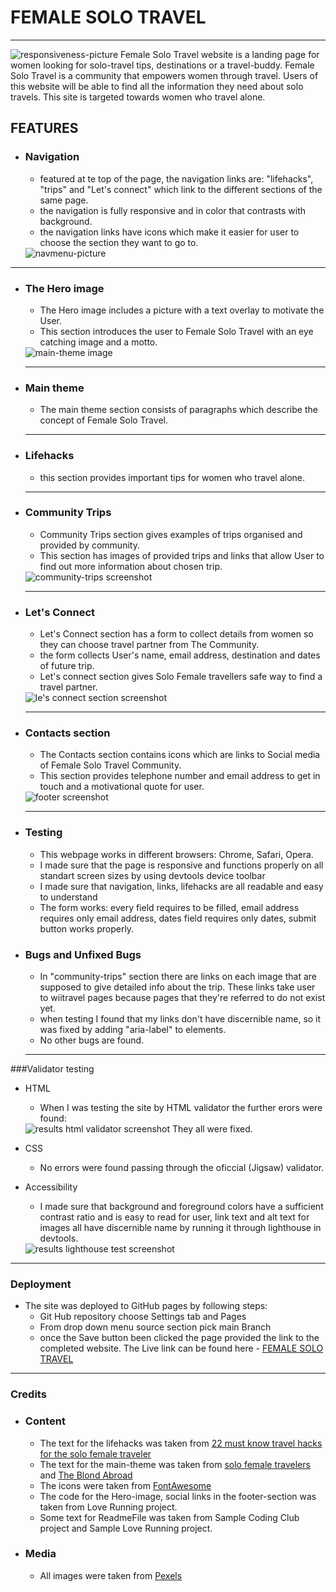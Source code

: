 # FEMALE SOLO TRAVEL

---

<img src="./assets/css/images/responsiveness.png" alt="responsiveness-picture">
Female Solo Travel website is a landing page for women looking for solo-travel tips, destinations or a travel-buddy. Female Solo Travel is a community that empowers women through travel.
Users of this website will be able to find all the information they need about solo travels. This site is targeted towards women who travel alone.

## FEATURES
* ### Navigation
  * featured at te top of the page, the navigation links are: "lifehacks", "trips" and "Let's connect" which link to the different sections of the same page.
  * the navigation is fully responsive and in color that contrasts with background.
  * the navigation links have icons which make it easier for user to choose the section they want to go to. 
  <img src="./assets/css/images/navigation-menu.png" alt="navmenu-picture">

---
* ### The Hero image
  * The Hero image includes a picture with a text overlay to motivate the User.
  * This section introduces the user to Female Solo Travel with an eye catching image and a motto. 
  <img src="./assets/css/images/main-theme.png" alt="main-theme image">

  ---
* ### Main theme
  * The main theme section consists of paragraphs which describe the concept of Female Solo Travel. 
  ---
* ### Lifehacks
  * this section provides important tips for women who travel alone.
  ---
* ### Community Trips
  * Community Trips section gives examples of trips organised and provided by community.
   * This section has images of provided trips and links that allow User to find out more information about chosen trip.
   <img src="./assets/css/images/community-trips.png" alt="community-trips screenshot">

   ---
* ### Let's Connect
   * Let's Connect section has a form to collect details from women so they can choose travel partner from The Community.
   * the form collects User's name, email address, destination and dates of future trip.
   * Let's connect section gives Solo Female travellers safe way to find a travel partner.
   <img src="./assets/css/images/lets-connect.png" alt="le's connect section screenshot">

   ---
* ### Contacts section
   * The Contacts section contains icons which are links to Social media of Female Solo Travel Community.
   * This section provides telephone number and email address to get in touch and a motivational quote for user. 
   <img src="./assets/css/images/footer.png" alt="footer screenshot">

  ---

 * ### Testing
   * This webpage works in different browsers: Chrome, Safari, Opera.
   * I made sure that the page is responsive and functions properly on all standart screen sizes by using devtools device toolbar
   * I made sure that navigation, links, lifehacks are all readable and easy to understand
   * The form works: every field requires to be filled, email address requires only email address, dates field requires only dates, submit button works properly.
* ### Bugs and Unfixed Bugs
   * In "community-trips" section there are links on each image that are supposed to give detailed info about the trip. These links take user to wiitravel pages because pages that they're referred to do not exist yet.
   * when testing I found that my links don't have discernible name, so it was fixed by adding "aria-label" to <a> elements.
   * No other bugs are found.
   ---
 ###Validator testing 
* HTML 
   
   * When I was testing the site by HTML validator the further erors were found:
    <img src="./assets/css/images/html validator.png" alt="results html validator screenshot">
    They all were fixed.
* CSS
   * No errors were found passing through the oficcial (Jigsaw) validator.
* Accessibility
   * I made sure that background and foreground colors have a sufficient contrast ratio and is easy to read for user, link text and alt text for images all have discernible name by running it through lighthouse in devtools.
   <img src="./assets/css/images/lighthouse-result.png" alt="results lighthouse test screenshot">

--- 
### Deployment
* The site was deployed to GitHub pages by following steps:
   * Git Hub repository choose Settings tab and Pages
   * From drop down menu source section pick main Branch
   * once the Save button been clicked the page provided the link to the completed website.
The Live link can be found here - [FEMALE SOLO TRAVEL](https://annatolchynska.github.io/female-solo-trip/)

---

### Credits
* ### Content
  * The text for the lifehacks was taken from [22 must know travel hacks for the solo female traveler](https://sarahshireen.com/travel-hacks-solo-female-traveller/)
  * The text for the main-theme was taken from [solo female travelers](https://www.solofemaletravelers.club/solo-female-travel-blog/) and [The Blond Abroad](https://www.theblondeabroad.com/start-here/)
  * The icons were taken from [ FontAwesome ](https://fontawesome.com/)
  * The code for the Hero-image, social links in the footer-section was taken from Love Running project.
  * Some text for ReadmeFile was taken from Sample Coding Club project and Sample Love Running project.
* ### Media
  * All images were taken from [Pexels](https://www.pexels.com/)
    



  



